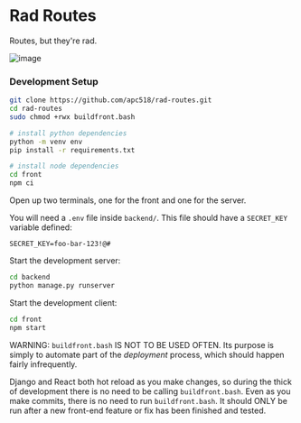 # Rad Routes

Routes, but they're rad.

![image](https://user-images.githubusercontent.com/56745633/149147551-2feee368-c75e-4f34-8a99-3dcd86cc86de.png)

### Development Setup
```sh
git clone https://github.com/apc518/rad-routes.git
cd rad-routes
sudo chmod +rwx buildfront.bash

# install python dependencies
python -m venv env
pip install -r requirements.txt

# install node dependencies
cd front
npm ci
```

Open up two terminals, one for the front and one for the server.

You will need a `.env` file inside `backend/`. This file should have a `SECRET_KEY` variable defined:

```
SECRET_KEY=foo-bar-123!@#
```

Start the development server:
```sh
cd backend
python manage.py runserver
```

Start the development client:
```sh
cd front
npm start
```

WARNING: `buildfront.bash` IS NOT TO BE USED OFTEN. Its purpose is simply to automate part of the _deployment_ process, which should happen fairly infrequently.

Django and React both hot reload as you make changes, so during the thick of development there is no need to be calling `buildfront.bash`. Even as you make commits, there is no need to run `buildfront.bash`. It should ONLY be run after a new front-end feature or fix has been finished and tested.
